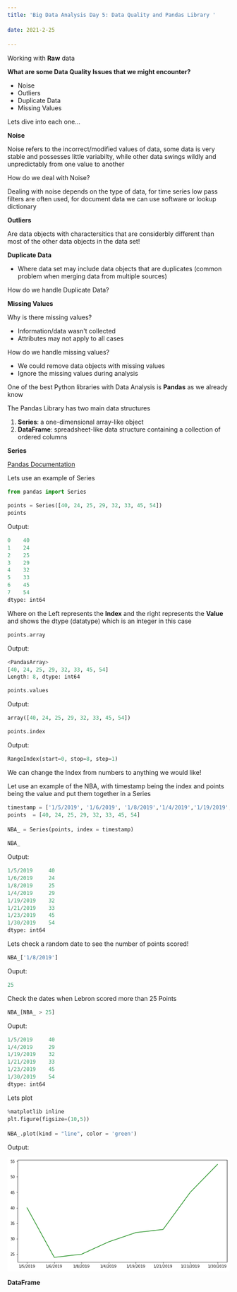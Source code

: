 ```yaml
---
title: 'Big Data Analysis Day 5: Data Quality and Pandas Library '

date: 2021-2-25

---
```




Working with **Raw** data

**What are some Data Quality Issues that we might encounter?**

- Noise
- Outliers
- Duplicate Data
- Missing Values

Lets dive into each one...

**Noise**

Noise refers to the incorrect/modified values of data, some data is very stable and possesses little variabilty, while other data swings wildly and unpredictably from one value to another

How do we deal with Noise?

Dealing with noise depends on the type of data, for time series low pass filters are often used, for document data we can use software or lookup dictionary

**Outliers**

Are data objects with charactersitics that are considerbly different than most of the other data objects in the data set!


**Duplicate Data**

- Where data set may include data objects that are duplicates (common problem when merging data from multiple sources)

How do we handle Duplicate Data?



**Missing Values**

Why is there missing values?
- Information/data wasn't collected
- Attributes may not apply to all cases

How do we handle missing values?

- We could remove data objects with missing values
- Ignore the missing values during analysis


One of the best Python libraries with Data Analysis is **Pandas** as we already know

The Pandas Library has two main data structures

1. **Series**: a one-dimensional array-like object
2. **DataFrame**: spreadsheet-like data structure containing a collection of ordered columns



**Series**

[Pandas Documentation](https://pandas.pydata.org/pandas-docs/stable/reference/series.html)

Lets use an example of Series

```python
from pandas import Series
```

```python
points = Series([40, 24, 25, 29, 32, 33, 45, 54])
points
```
Output:
```python
0    40
1    24
2    25
3    29
4    32
5    33
6    45
7    54
dtype: int64
```


Where on the Left represents the **Index** and the right represents the **Value** and shows the dtype (datatype) which is an integer in this case

```python
points.array
```

Output:
```python
<PandasArray>
[40, 24, 25, 29, 32, 33, 45, 54]
Length: 8, dtype: int64
```

```python
points.values
```

Output:
```python
array([40, 24, 25, 29, 32, 33, 45, 54])
```

```python
points.index
```
Output:

```python
RangeIndex(start=0, stop=8, step=1)
```

We can change the Index from numbers to anything we would like!

Let use an example of the NBA, with timestamp being the index and points being the value and put them together in a Series

```python
timestamp = ['1/5/2019', '1/6/2019', '1/8/2019','1/4/2019','1/19/2019', '1/21/2019','1/23/2019','1/30/2019']
points  = [40, 24, 25, 29, 32, 33, 45, 54]

NBA_ = Series(points, index = timestamp)

```

```python
NBA_
```

Output:
```python
1/5/2019     40
1/6/2019     24
1/8/2019     25
1/4/2019     29
1/19/2019    32
1/21/2019    33
1/23/2019    45
1/30/2019    54
dtype: int64
```

Lets check a random date to see the number of points scored!
```python
NBA_['1/8/2019']
```
Ouput:
```python
25
```

Check the dates when Lebron scored more than 25 Points

```python
NBA_[NBA_ > 25]
```
Ouput:
```python
1/5/2019     40
1/4/2019     29
1/19/2019    32
1/21/2019    33
1/23/2019    45
1/30/2019    54
dtype: int64
```

Lets plot
```python
%matplotlib inline
plt.figure(figsize=(10,5)) 

NBA_.plot(kind = "line", color = 'green')
```

Output:

![inserting image](images/big_data/nba.png)





**DataFrame**
